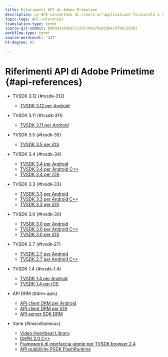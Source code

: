 ```yaml
---
title: Riferimenti API di Adobe Primetime
description: Le API consentono di creare un’applicazione funzionale o un’integrazione rapida e semplice.
topic-tags: API-references
translation-type: tm+mt
source-git-commit: 89bdda1d4bd5c126f19ba75a819942df901183d1
workflow-type: tm+mt
source-wordcount: '327'
ht-degree: 0%

---
```



# Riferimenti API di Adobe Primetime {#api-references}

+ TVSDK 3.12 {#tvsdk-312}
   + [TVSDK 3.12 per Android](https://help.adobe.com/en_US/primetime/api/psdk/javadoc3.12/index.html)

+ TVSDK 3.11 {#tvsdk-311}
   + [TVSDK 3.11 per Android](https://help.adobe.com/en_US/primetime/api/psdk/javadoc3.11/index.html)

+ TVSDK 3.5 {#tvsdk-35}
   + [TVSDK 3.5 per iOS](https://help.adobe.com/en_US/primetime/api/psdk/appledoc_v35/index.html)

+ TVSDK 3.4 {#tvsdk-34}
   + [TVSDK 3.4 per Android](https://help.adobe.com/en_US/primetime/api/psdk/javadoc3.4/index.html)
   + [TVSDK 3.4 per Android C++](https://help.adobe.com/en_US/primetime/api/psdk/cpp_3.4/namespaces.html)
   + [TVSDK 3.4 per iOS](https://help.adobe.com/en_US/primetime/api/psdk/appledoc_v34/index.html)

+ TVSDK 3.3 {#tvsdk-33}
   + [TVSDK 3.3 per Android](https://help.adobe.com/en_US/primetime/api/psdk/javadoc3.3/index.html)
   + [TVSDK 3.3 per Android C++](https://help.adobe.com/en_US/primetime/api/psdk/cpp_3.3/namespaces.html)
   + [TVSDK 3.3 per iOS](https://help.adobe.com/en_US/primetime/api/psdk/appledoc_v33/index.html)

+ TVSDK 3.0 {#tvsdk-30}
   + [TVSDK 3.0 per Android](https://help.adobe.com/en_US/primetime/api/psdk/javadoc3.0/index.html)
   + [TVSDK 3.0 per Android C++](https://help.adobe.com/en_US/primetime/api/psdk/cpp_3.0/namespaces.html)
   + [TVSDK 3.0 per iOS](https://help.adobe.com/en_US/primetime/api/psdk/appledoc_3/index.html)

+ TVSDK 2.7 {#tvsdk-27}
   + [TVSDK 2.7 per Android](https://help.adobe.com/en_US/primetime/api/psdk/javadoc_2.7/index.html)
   + [TVSDK 2.7 per Android C++](https://help.adobe.com/en_US/primetime/api/psdk/cpp/namespaces.html)

+ TVSDK 1.4 {#tvsdk-1.4}
   + [TVSDK 1.4 per Android](https://help.adobe.com/en_US/primetime/api/psdk/javadoc/index.html)
   + [TVSDK 1.4 per iOS](https://help.adobe.com/en_US/primetime/api/psdk/appledoc/index.html)

+ API DRM {#drm-apis}
   + [API client DRM per Android](https://help.adobe.com/en_US/primetime/api/drm-apis/client/android/index.html)
   + [API client DRM per iOS](https://help.adobe.com/en_US/primetime/api/drm-apis/client/ios/index.html)
   + [API server SDK DRM](https://help.adobe.com/en_US/primetime/api/drm-apis/server/javadocs-flashaccess-pro/)

+ Varie {#miscellaneous}
   + [Video Heartbeat Library](https://help.adobe.com/en_US/primetime/api/psdk/vhl_tvsdk_ios/index.html)
   + [DHPK 2.0 C++](https://help.adobe.com/en_US/primetime/api/psdk/psdk_doxygen/index.html)
   + [Framework di interfaccia utente per TVSDK browser 2.4](https://help.adobe.com/en_US/primetime/api/psdk/btvsdk-ui-framework/index.html)
   + [API pubbliche PSDK FlashRuntime](https://help.adobe.com/en_US/primetime/api/psdk/asdoc-dhls/)
